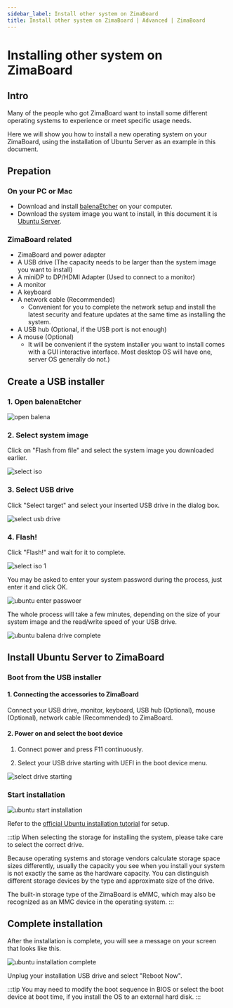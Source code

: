 ```yaml
---
sidebar_label: Install other system on ZimaBoard
title: Install other system on ZimaBoard | Advanced | ZimaBoard
---
```


# Installing other system on ZimaBoard 

## Intro

Many of the people who got ZimaBoard want to install some different operating systems to experience or meet specific usage needs.

Here we will show you how to install a new operating system on your ZimaBoard, using the installation of Ubuntu Server as an example in this document.

## Prepation

### On your PC or Mac

- Download and install [balenaEtcher](https://www.balena.io/etcher/) on your computer. 
- Download the system image you want to install, in this document it is [Ubuntu Server](https://ubuntu.com/download/server).

### ZimaBoard related

- ZimaBoard and power adapter
- A USB drive (The capacity needs to be larger than the system image you want to install)
- A miniDP to DP/HDMI Adapter (Used to connect to a monitor)
- A monitor
- A keyboard
- A network cable (Recommended)
  - Convenient for you to complete the network setup and install the latest security and feature updates at the same time as installing the system.
- A USB hub (Optional, if the USB port is not enough)
- A mouse (Optional)
  - It will be convenient if the system installer you want to install comes with a GUI interactive interface. Most desktop OS will have one, server OS generally do not.)

  
## Create a USB installer

### 1. Open balenaEtcher

<p><img
  src={require('./images/ubuntu-open-balena.png').default}
  alt="open balena"
  style={{
    maxWidth: '80%',
    display: 'block',
    margin: 'auto'
    }}
/></p>

### 2. Select system image

Click on "Flash from file" and select the system image you downloaded earlier.

<p><img
  src={require('./images/ubuntu-select-iso.png').default}
  alt="select iso"
  style={{
    maxWidth: '80%',
    display: 'block',
    margin: 'auto'
    }}
/></p>

### 3. Select USB drive

Click "Select target" and select your inserted USB drive in the dialog box.

<p><img
  src={require('./images/ubuntu-select-usb-drive.png').default}
  alt="select usb drive"
  style={{
    maxWidth: '80%',
    display: 'block',
    margin: 'auto'
    }}
/></p>

### 4. Flash!

Click "Flash!" and wait for it to complete.

<p><img
  src={require('./images/ubuntu-select-iso-1.png').default}
  alt="select iso 1"
  style={{
    maxWidth: '80%',
    display: 'block',
    margin: 'auto'
    }}
/></p>

You may be asked to enter your system password during the process, just enter it and click OK.

<p><img
  src={require('./images/ubuntu-enter-passwoer.png').default}
  alt="ubuntu enter passwoer"
  style={{
    maxWidth: '80%',
    display: 'block',
    margin: 'auto'
    }}
/></p>

The whole process will take a few minutes, depending on the size of your system image and the read/write speed of your USB drive.

<p><img
  src={require('./images/ubuntu-balena-drive-complete.png').default}
  alt="ubuntu balena drive complete"
  style={{
    maxWidth: '80%',
    display: 'block',
    margin: 'auto'
    }}
/></p>

## Install Ubuntu Server to ZimaBoard

### Boot from the USB installer

#### 1. Connecting the accessories to ZimaBoard
Connect your USB drive, monitor, keyboard, USB hub (Optional), mouse (Optional), network cable (Recommended) to ZimaBoard.

#### 2. Power on and select the boot device
1. Connect power and press F11 continuously.

2. Select your USB drive starting with UEFI in the boot device menu.

<p><img
  src={require('./images/ubuntu-select-drive-starting.jpeg').default}
  alt="select drive starting"
  style={{
    maxWidth: '80%',
    display: 'block',
    margin: 'auto'
    }}
/></p>

### Start installation

<p><img
  src={require('./images/ubuntu-start-installation.png').default}
  alt="ubuntu start installation"
  style={{
    maxWidth: '80%',
    display: 'block',
    margin: 'auto'
    }}
/></p>

Refer to the [official Ubuntu installation tutorial](https://ubuntu.com/tutorials/install-ubuntu-server#3-boot-from-install-media) for setup.

:::tip
When selecting the storage for installing the system, please take care to select the correct drive.

Because operating systems and storage vendors calculate storage space sizes differently, usually the capacity you see when you install your system is not exactly the same as the hardware capacity. You can distinguish different storage devices by the type and approximate size of the drive.

The built-in storage type of the ZimaBoard is eMMC, which may also be recognized as an MMC device in the operating system.
:::


## Complete installation

After the installation is complete, you will see a message on your screen that looks like this.

<p><img
  src={require('./images/ubuntu-installation-complete.png').default}
  alt="ubuntu installation complete"
  style={{
    maxWidth: '80%',
    display: 'block',
    margin: 'auto'
    }}
/></p>

Unplug your installation USB drive and select "Reboot Now".

:::tip
You may need to modify the boot sequence in BIOS or select the boot device at boot time, if you install the OS to an external hard disk.
:::